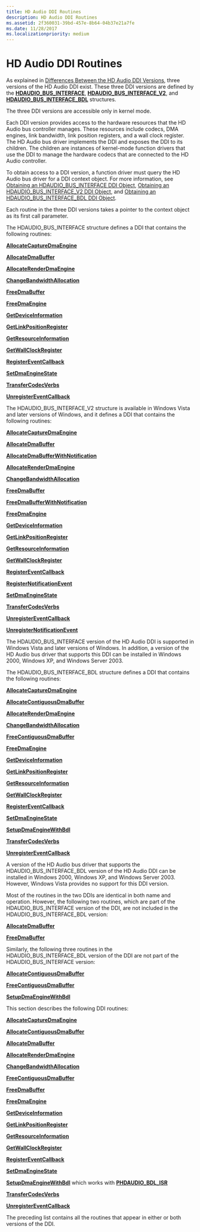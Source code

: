 ```yaml
---
title: HD Audio DDI Routines
description: HD Audio DDI Routines
ms.assetid: 2f360031-39bd-457e-8b64-04b37e21a7fe
ms.date: 11/28/2017
ms.localizationpriority: medium
---
```


# HD Audio DDI Routines


As explained in [Differences Between the HD Audio DDI Versions](./differences-between-the-hd-audio-ddi-versions.md), three versions of the HD Audio DDI exist. These three DDI versions are defined by the [**HDAUDIO\_BUS\_INTERFACE**](/windows-hardware/drivers/ddi/hdaudio/ns-hdaudio-_hdaudio_bus_interface), [**HDAUDIO\_BUS\_INTERFACE\_V2**](/windows-hardware/drivers/ddi/hdaudio/ns-hdaudio-_hdaudio_bus_interface_v2), and [**HDAUDIO\_BUS\_INTERFACE\_BDL**](/windows-hardware/drivers/ddi/hdaudio/ns-hdaudio-_hdaudio_bus_interface_bdl) structures.

The three DDI versions are accessible only in kernel mode.

Each DDI version provides access to the hardware resources that the HD Audio bus controller manages. These resources include codecs, DMA engines, link bandwidth, link position registers, and a wall clock register. The HD Audio bus driver implements the DDI and exposes the DDI to its children. The children are instances of kernel-mode function drivers that use the DDI to manage the hardware codecs that are connected to the HD Audio controller.

To obtain access to a DDI version, a function driver must query the HD Audio bus driver for a DDI context object. For more information, see [Obtaining an HDAUDIO\_BUS\_INTERFACE DDI Object](./obtaining-an-hdaudio-bus-interface-ddi-object.md), [Obtaining an HDAUDIO\_BUS\_INTERFACE\_V2 DDI Object](./obtaining-an-hdaudio-bus-interface-v2-ddi-object.md), and [Obtaining an HDAUDIO\_BUS\_INTERFACE\_BDL DDI Object](./obtaining-an-hdaudio-bus-interface-bdl-ddi-object.md).

Each routine in the three DDI versions takes a pointer to the context object as its first call parameter.

The HDAUDIO\_BUS\_INTERFACE structure defines a DDI that contains the following routines:

[**AllocateCaptureDmaEngine**](/windows-hardware/drivers/ddi/hdaudio/nc-hdaudio-pallocate_capture_dma_engine)

[**AllocateDmaBuffer**](/windows-hardware/drivers/ddi/hdaudio/nc-hdaudio-pallocate_dma_buffer)

[**AllocateRenderDmaEngine**](/windows-hardware/drivers/ddi/hdaudio/nc-hdaudio-pallocate_render_dma_engine)

[**ChangeBandwidthAllocation**](/windows-hardware/drivers/ddi/hdaudio/nc-hdaudio-pchange_bandwidth_allocation)

[**FreeDmaBuffer**](/windows-hardware/drivers/ddi/hdaudio/nc-hdaudio-pfree_dma_buffer)

[**FreeDmaEngine**](/windows-hardware/drivers/ddi/hdaudio/nc-hdaudio-pfree_dma_engine)

[**GetDeviceInformation**](/windows-hardware/drivers/ddi/hdaudio/nc-hdaudio-pget_device_information)

[**GetLinkPositionRegister**](/windows-hardware/drivers/ddi/hdaudio/nc-hdaudio-pget_link_position_register)

[**GetResourceInformation**](/windows-hardware/drivers/ddi/hdaudio/nc-hdaudio-pget_resource_information)

[**GetWallClockRegister**](/windows-hardware/drivers/ddi/hdaudio/nc-hdaudio-pget_wall_clock_register)

[**RegisterEventCallback**](/windows-hardware/drivers/ddi/hdaudio/nc-hdaudio-pregister_event_callback)

[**SetDmaEngineState**](/windows-hardware/drivers/ddi/hdaudio/nc-hdaudio-pset_dma_engine_state)

[**TransferCodecVerbs**](/windows-hardware/drivers/ddi/hdaudio/nc-hdaudio-ptransfer_codec_verbs)

[**UnregisterEventCallback**](/windows-hardware/drivers/ddi/hdaudio/nc-hdaudio-punregister_event_callback)

The HDAUDIO\_BUS\_INTERFACE\_V2 structure is available in Windows Vista and later versions of Windows, and it defines a DDI that contains the following routines:

[**AllocateCaptureDmaEngine**](/windows-hardware/drivers/ddi/hdaudio/nc-hdaudio-pallocate_capture_dma_engine)

[**AllocateDmaBuffer**](/windows-hardware/drivers/ddi/hdaudio/nc-hdaudio-pallocate_dma_buffer)

[**AllocateDmaBufferWithNotification**](/windows-hardware/drivers/ddi/hdaudio/nc-hdaudio-pallocate_dma_buffer_with_notification)

[**AllocateRenderDmaEngine**](/windows-hardware/drivers/ddi/hdaudio/nc-hdaudio-pallocate_render_dma_engine)

[**ChangeBandwidthAllocation**](/windows-hardware/drivers/ddi/hdaudio/nc-hdaudio-pchange_bandwidth_allocation)

[**FreeDmaBuffer**](/windows-hardware/drivers/ddi/hdaudio/nc-hdaudio-pfree_dma_buffer)

[**FreeDmaBufferWithNotification**](/windows-hardware/drivers/ddi/hdaudio/nc-hdaudio-pfree_dma_buffer_with_notification)

[**FreeDmaEngine**](/windows-hardware/drivers/ddi/hdaudio/nc-hdaudio-pfree_dma_engine)

[**GetDeviceInformation**](/windows-hardware/drivers/ddi/hdaudio/nc-hdaudio-pget_device_information)

[**GetLinkPositionRegister**](/windows-hardware/drivers/ddi/hdaudio/nc-hdaudio-pget_link_position_register)

[**GetResourceInformation**](/windows-hardware/drivers/ddi/hdaudio/nc-hdaudio-pget_resource_information)

[**GetWallClockRegister**](/windows-hardware/drivers/ddi/hdaudio/nc-hdaudio-pget_wall_clock_register)

[**RegisterEventCallback**](/windows-hardware/drivers/ddi/hdaudio/nc-hdaudio-pregister_event_callback)

[**RegisterNotificationEvent**](/windows-hardware/drivers/ddi/hdaudio/nc-hdaudio-pregister_notification_event)

[**SetDmaEngineState**](/windows-hardware/drivers/ddi/hdaudio/nc-hdaudio-pset_dma_engine_state)

[**TransferCodecVerbs**](/windows-hardware/drivers/ddi/hdaudio/nc-hdaudio-ptransfer_codec_verbs)

[**UnregisterEventCallback**](/windows-hardware/drivers/ddi/hdaudio/nc-hdaudio-punregister_event_callback)

[**UnregisterNotificationEvent**](/windows-hardware/drivers/ddi/hdaudio/nc-hdaudio-punregister_notification_event)

The HDAUDIO\_BUS\_INTERFACE version of the HD Audio DDI is supported in Windows Vista and later versions of Windows. In addition, a version of the HD Audio bus driver that supports this DDI can be installed in Windows 2000, Windows XP, and Windows Server 2003.

The HDAUDIO\_BUS\_INTERFACE\_BDL structure defines a DDI that contains the following routines:

[**AllocateCaptureDmaEngine**](/windows-hardware/drivers/ddi/hdaudio/nc-hdaudio-pallocate_capture_dma_engine)

[**AllocateContiguousDmaBuffer**](/windows-hardware/drivers/ddi/hdaudio/nc-hdaudio-pallocate_contiguous_dma_buffer)

[**AllocateRenderDmaEngine**](/windows-hardware/drivers/ddi/hdaudio/nc-hdaudio-pallocate_render_dma_engine)

[**ChangeBandwidthAllocation**](/windows-hardware/drivers/ddi/hdaudio/nc-hdaudio-pchange_bandwidth_allocation)

[**FreeContiguousDmaBuffer**](/windows-hardware/drivers/ddi/hdaudio/nc-hdaudio-pfree_contiguous_dma_buffer)

[**FreeDmaEngine**](/windows-hardware/drivers/ddi/hdaudio/nc-hdaudio-pfree_dma_engine)

[**GetDeviceInformation**](/windows-hardware/drivers/ddi/hdaudio/nc-hdaudio-pget_device_information)

[**GetLinkPositionRegister**](/windows-hardware/drivers/ddi/hdaudio/nc-hdaudio-pget_link_position_register)

[**GetResourceInformation**](/windows-hardware/drivers/ddi/hdaudio/nc-hdaudio-pget_resource_information)

[**GetWallClockRegister**](/windows-hardware/drivers/ddi/hdaudio/nc-hdaudio-pget_wall_clock_register)

[**RegisterEventCallback**](/windows-hardware/drivers/ddi/hdaudio/nc-hdaudio-pregister_event_callback)

[**SetDmaEngineState**](/windows-hardware/drivers/ddi/hdaudio/nc-hdaudio-pset_dma_engine_state)

[**SetupDmaEngineWithBdl**](/windows-hardware/drivers/ddi/hdaudio/nc-hdaudio-psetup_dma_engine_with_bdl)

[**TransferCodecVerbs**](/windows-hardware/drivers/ddi/hdaudio/nc-hdaudio-ptransfer_codec_verbs)

[**UnregisterEventCallback**](/windows-hardware/drivers/ddi/hdaudio/nc-hdaudio-punregister_event_callback)

A version of the HD Audio bus driver that supports the HDAUDIO\_BUS\_INTERFACE\_BDL version of the HD Audio DDI can be installed in Windows 2000, Windows XP, and Windows Server 2003. However, Windows Vista provides no support for this DDI version.

Most of the routines in the two DDIs are identical in both name and operation. However, the following two routines, which are part of the HDAUDIO\_BUS\_INTERFACE version of the DDI, are not included in the HDAUDIO\_BUS\_INTERFACE\_BDL version:

[**AllocateDmaBuffer**](/windows-hardware/drivers/ddi/hdaudio/nc-hdaudio-pallocate_dma_buffer)

[**FreeDmaBuffer**](/windows-hardware/drivers/ddi/hdaudio/nc-hdaudio-pfree_dma_buffer)

Similarly, the following three routines in the HDAUDIO\_BUS\_INTERFACE\_BDL version of the DDI are not part of the HDAUDIO\_BUS\_INTERFACE version:

[**AllocateContiguousDmaBuffer**](/windows-hardware/drivers/ddi/hdaudio/nc-hdaudio-pallocate_contiguous_dma_buffer)

[**FreeContiguousDmaBuffer**](/windows-hardware/drivers/ddi/hdaudio/nc-hdaudio-pfree_contiguous_dma_buffer)

[**SetupDmaEngineWithBdl**](/windows-hardware/drivers/ddi/hdaudio/nc-hdaudio-psetup_dma_engine_with_bdl)

This section describes the following DDI routines:

[**AllocateCaptureDmaEngine**](/windows-hardware/drivers/ddi/hdaudio/nc-hdaudio-pallocate_capture_dma_engine)

[**AllocateContiguousDmaBuffer**](/windows-hardware/drivers/ddi/hdaudio/nc-hdaudio-pallocate_contiguous_dma_buffer)

[**AllocateDmaBuffer**](/windows-hardware/drivers/ddi/hdaudio/nc-hdaudio-pallocate_dma_buffer)

[**AllocateRenderDmaEngine**](/windows-hardware/drivers/ddi/hdaudio/nc-hdaudio-pallocate_render_dma_engine)

[**ChangeBandwidthAllocation**](/windows-hardware/drivers/ddi/hdaudio/nc-hdaudio-pchange_bandwidth_allocation)

[**FreeContiguousDmaBuffer**](/windows-hardware/drivers/ddi/hdaudio/nc-hdaudio-pfree_contiguous_dma_buffer)

[**FreeDmaBuffer**](/windows-hardware/drivers/ddi/hdaudio/nc-hdaudio-pfree_dma_buffer)

[**FreeDmaEngine**](/windows-hardware/drivers/ddi/hdaudio/nc-hdaudio-pfree_dma_engine)

[**GetDeviceInformation**](/windows-hardware/drivers/ddi/hdaudio/nc-hdaudio-pget_device_information)

[**GetLinkPositionRegister**](/windows-hardware/drivers/ddi/hdaudio/nc-hdaudio-pget_link_position_register)

[**GetResourceInformation**](/windows-hardware/drivers/ddi/hdaudio/nc-hdaudio-pget_resource_information)

[**GetWallClockRegister**](/windows-hardware/drivers/ddi/hdaudio/nc-hdaudio-pget_wall_clock_register)

[**RegisterEventCallback**](/windows-hardware/drivers/ddi/hdaudio/nc-hdaudio-pregister_event_callback)

[**SetDmaEngineState**](/windows-hardware/drivers/ddi/hdaudio/nc-hdaudio-pset_dma_engine_state)

[**SetupDmaEngineWithBdl**](/windows-hardware/drivers/ddi/hdaudio/nc-hdaudio-psetup_dma_engine_with_bdl) which works with [**PHDAUDIO\_BDL\_ISR**](/windows-hardware/drivers/ddi/hdaudio/nc-hdaudio-phdaudio_bdl_isr)

[**TransferCodecVerbs**](/windows-hardware/drivers/ddi/hdaudio/nc-hdaudio-ptransfer_codec_verbs)

[**UnregisterEventCallback**](/windows-hardware/drivers/ddi/hdaudio/nc-hdaudio-punregister_event_callback)

The preceding list contains all the routines that appear in either or both versions of the DDI.

 


